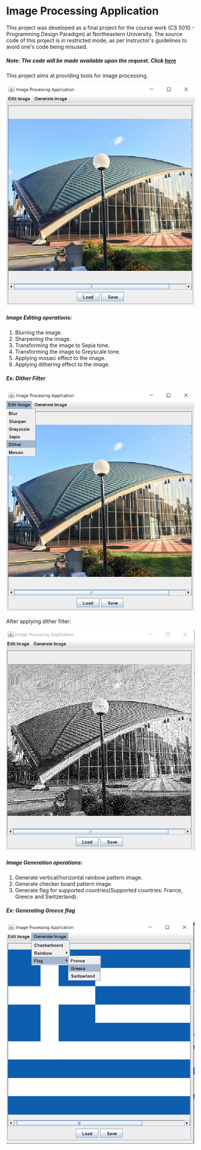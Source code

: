 # Image Processing Application
This project was developed as a final project for the course work (CS 5010 - Programming Design
 Paradigm) at Northeastern University. The source code of this project is in restricted mode, as
  per instructor's guidelines to avoid one's code being misused. 
  
##### Note:  The code will be made available upon the request. Click [here](mailto:pooja.shanbhag1993@gmail.com?Subject=Request%20to%20access%20repo)
  
This project aims at providing tools for image processing.

![](images/1.PNG)

##### Image Editing operations:
1. Blurring the image.
2. Sharpening the image.
3. Transforming the image to Sepia tone.
4. Transforming the image to Greyscale tone.
5. Applying mosaic effect to the image.
6. Applying dithering effect to the image.

##### Ex: Dither Filter


![](images/2.png)


After applying dither filter:

![](images/3.PNG)



##### Image Generation operations:
1. Generate vertical/horizontal rainbow pattern image.
2. Generate checker board pattern image. 
3. Generate flag for supported countries(Supported countries: France, Greece and Switzerland).

##### Ex: Generating Greece flag

![](images/4.png)